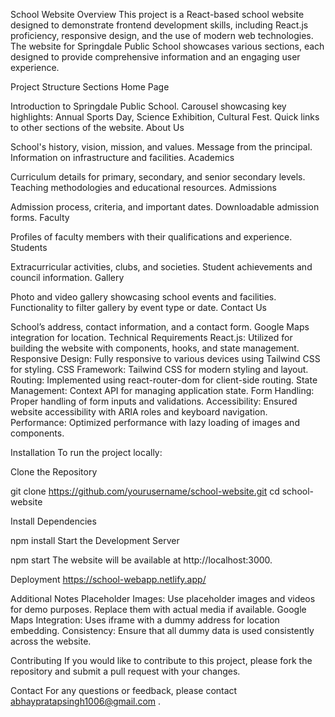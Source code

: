 School Website
Overview
This project is a React-based school website designed to demonstrate frontend development skills, including React.js proficiency, responsive design, and the use of modern web technologies. The website for Springdale Public School showcases various sections, each designed to provide comprehensive information and an engaging user experience.

Project Structure
Sections
Home Page

Introduction to Springdale Public School.
Carousel showcasing key highlights: Annual Sports Day, Science Exhibition, Cultural Fest.
Quick links to other sections of the website.
About Us

School's history, vision, mission, and values.
Message from the principal.
Information on infrastructure and facilities.
Academics

Curriculum details for primary, secondary, and senior secondary levels.
Teaching methodologies and educational resources.
Admissions

Admission process, criteria, and important dates.
Downloadable admission forms.
Faculty

Profiles of faculty members with their qualifications and experience.
Students

Extracurricular activities, clubs, and societies.
Student achievements and council information.
Gallery

Photo and video gallery showcasing school events and facilities.
Functionality to filter gallery by event type or date.
Contact Us

School’s address, contact information, and a contact form.
Google Maps integration for location.
Technical Requirements
React.js: Utilized for building the website with components, hooks, and state management.
Responsive Design: Fully responsive to various devices using Tailwind CSS for styling.
CSS Framework: Tailwind CSS for modern styling and layout.
Routing: Implemented using react-router-dom for client-side routing.
State Management: Context API for managing application state.
Form Handling: Proper handling of form inputs and validations.
Accessibility: Ensured website accessibility with ARIA roles and keyboard navigation.
Performance: Optimized performance with lazy loading of images and components.

Installation
To run the project locally:

Clone the Repository

git clone https://github.com/yourusername/school-website.git
cd school-website

Install Dependencies

npm install
Start the Development Server

npm start
The website will be available at http://localhost:3000.

Deployment
https://school-webapp.netlify.app/

Additional Notes
Placeholder Images: Use placeholder images and videos for demo purposes. Replace them with actual media if available.
Google Maps Integration: Uses iframe with a dummy address for location embedding.
Consistency: Ensure that all dummy data is used consistently across the website.

Contributing
If you would like to contribute to this project, please fork the repository and submit a pull request with your changes.

Contact
For any questions or feedback, please contact abhaypratapsingh1006@gmail.com .
